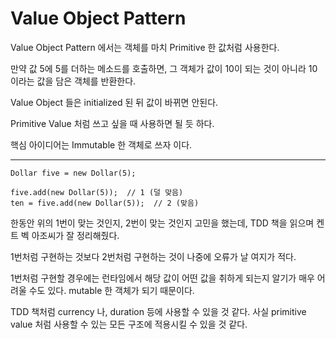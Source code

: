# Value Object Pattern

Value Object Pattern 에서는 객체를 마치 Primitive 한 값처럼 사용한다.

만약 값 5에 5를 더하는 메소드를 호출하면, 그 객체가 값이 10이 되는 것이 아니라 10이라는 값을 담은 객체를 반환한다.

Value Object 들은 initialized 된 뒤 값이 바뀌면 안된다.

Primitive Value 처럼 쓰고 싶을 때 사용하면 될 듯 하다.

핵심 아이디어는 Immutable 한 객체로 쓰자 이다.

---

```
Dollar five = new Dollar(5);

five.add(new Dollar(5));  // 1 (덜 맞음)
ten = five.add(new Dollar(5));  // 2 (맞음)

```

한동안 위의 1번이 맞는 것인지, 2번이 맞는 것인지 고민을 했는데, TDD 책을 읽으며 켄트 벡 아조씨가 잘 정리해줬다.

1번처럼 구현하는 것보다 2번처럼 구현하는 것이 나중에 오류가 날 여지가 적다.

1번처럼 구현할 경우에는 런타임에서 해당 값이 어떤 값을 취하게 되는지 알기가 매우 어려울 수도 있다. mutable 한 객체가 되기 때문이다.

TDD 책처럼 currency 나, duration 등에 사용할 수 있을 것 같다. 사실 primitive value 처럼 사용할 수 있는 모든 구조에 적용시킬 수 있을 것 같다.


